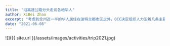 ```yaml
---
title: "沿高速公路分头走访各地华人"
author: XiBei Zhao
excerpt: "考虑到全州近一半的华人居住在波特兰都市区之外，OCC决定组织人力沿着几条主要高速公路分头走访各地的华人。 一方面给大家带去救助款，另外一方面希望能组建《大俄勒冈华人公益微信群》，以此把社区公益信息，包括可以帮助到华人的资讯及时转达给各地华人。 "
date: "2021-06-08"
---
```


![]({{ site.url }}/assets/images/activities/trip2021.jpg)
